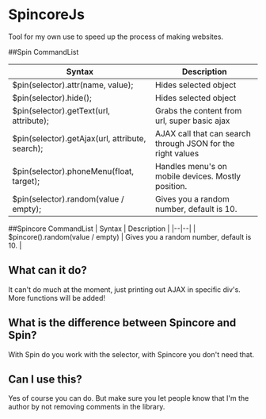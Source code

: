 # SpincoreJs
Tool for my own use to speed up the process of making websites.

##Spin CommandList

| Syntax | Description |
|--|--|
| $pin(selector).attr(name, value); | Hides selected object |
| $pin(selector).hide(); | Hides selected object |
| $pin(selector).getText(url, attribute); | Grabs the content from url, super basic ajax |
| $pin(selector).getAjax(url, attribute, search); | AJAX call that can search through JSON for the right values |
| $pin(selector).phoneMenu(float, target); | Handles menu's on mobile devices. Mostly position. |
| $pin(selector).random(value / empty); | Gives you a random number, default is 10. |

##Spincore CommandList
| Syntax | Description |
|--|--|
| $pincore().random(value / empty) | Gives you a random number, default is 10. |

## What can it do?
It can't do much at the moment, just printing out AJAX in specific div's. More functions will be added!

## What is the difference between Spincore and Spin?
With Spin do you work with the selector, with Spincore you don't need that.

## Can I use this?
Yes of course you can do. But make sure you let people know that I'm the author by not removing comments in the library. 
